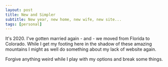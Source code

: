 ```yaml
---
layout: post
title: New and Simpler
subtitle: New year, new home, new wife, new site...
tags: [personal]
---
```


It's 2020. I've gotten married again - and - we moved from Florida to Colorado. While I get my footing here in the shadow of these amazing mountains I might as well do something about my lack of website again.

Forgive anything weird while I play with my options and break some things.
